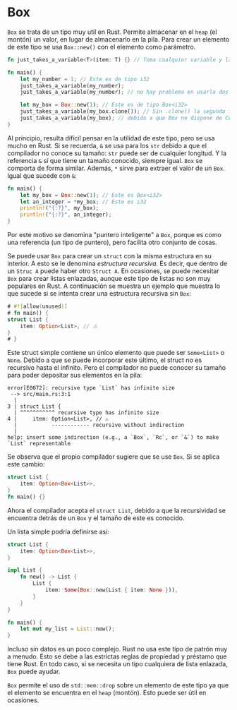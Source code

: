 # Box

`Box` se trata de un tipo muy util en Rust. Permite almacenar en el `heap` (el montón) un valor, en lugar de almacenarlo en la pila. Para crear un elemento de este tipo se usa `Box::new()` con el elemento como parámetro.

```rust
fn just_takes_a_variable<T>(item: T) {} // Toma cualquier variable y la olvida.

fn main() {
    let my_number = 1; // Este es de tipo i32
    just_takes_a_variable(my_number);
    just_takes_a_variable(my_number); // no hay problema en usarla dos veces porque el tipo permite Copy

    let my_box = Box::new(1); // Este es de tipo Box<i32>
    just_takes_a_variable(my_box.clone()); // Sin .clone() la segunda función daría error
    just_takes_a_variable(my_box); // debido a que Box no dispone de Copy
}
```

Al principio, resulta difícil pensar en la utilidad de este tipo, pero se usa mucho en Rust. Si se recuerda, `&` se usa para los `str` debido a que el compilador no conoce su tamaño: `str` puede ser de cualquier longitud. Y la referencia `&` sí que tiene un tamaño conocido, siempre igual. `Box` se comporta de forma similar. Además, `*` sirve para extraer el valor de un `Box`. Igual que sucede con `&`:

```rust
fn main() {
    let my_box = Box::new(1); // Este es Box<i32>
    let an_integer = *my_box; // Este es i32
    println!("{:?}", my_box);
    println!("{:?}", an_integer);
}
```

Por este motivo se denomina "puntero inteligente" a `Box`, porque es como una referencia (un tipo de puntero), pero facilita otro conjunto de cosas.

Se puede usar `Box` para crear un `struct` con la misma estructura en su interior. A esto se le denomina *estructura recursiva*. Es decir, que dentro de un `Struc A` puede haber otro `Struct A`. En ocasiones, se puede necesitar `Box` para crear listas enlazadas, aunque este tipo de listas no son muy populares en Rust. A continuación se muestra un ejemplo que muestra lo que sucede si se intenta crear una estructura recursiva sin `Box`:

```rust
# #![allow(unused)]
# fn main() {
struct List {
    item: Option<List>, // ⚠️
}
# }
```

Este struct simple contiene un único elemento que puede ser `Some<List>` o `None`. Debido a que se puede incorporar este último, el struct no es recursivo hasta el infinito. Pero el compilador no puede conocer su tamaño para poder depositar sus elementos en la pila:

```text
error[E0072]: recursive type `List` has infinite size
 --> src/main.rs:3:1
  |
3 | struct List {
  | ^^^^^^^^^^^ recursive type has infinite size
4 |     item: Option<List>, // ⚠️
  |           ------------ recursive without indirection
  |
help: insert some indirection (e.g., a `Box`, `Rc`, or `&`) to make `List` representable
```

Se observa que el propio compilador sugiere que se use `Box`. Si se aplica este cambio:

```rust
struct List {
    item: Option<Box<List>>,
}
fn main() {}
```

Ahora el compilador acepta el `struct List`, debido a que la recursividad se encuentra detrás de un `Box` y el tamaño de este es conocido.

Un lista simple podría definirse así:

```rust
struct List {
    item: Option<Box<List>>,
}

impl List {
    fn new() -> List {
        List {
            item: Some(Box::new(List { item: None })),
        }
    }
}

fn main() {
    let mut my_list = List::new();
}
```

Incluso sin datos es un poco complejo. Rust no usa este tipo de patrón muy a menudo. Esto se debe a las estrictas reglas de propiedad y préstamo que tiene Rust. En todo caso, si se necesita un tipo cualquiera de lista enlazada, `Box` puede ayudar.

`Box` permite el uso de `std::mem::drop` sobre un elemento de este tipo ya que el elemento se encuentra en el `heap` (montón). Esto puede ser útil en ocasiones.
